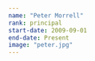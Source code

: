 ```yaml
---
name: "Peter Morrell"
rank: principal
start-date: 2009-09-01
end-date: Present
image: "peter.jpg"
---
```


<!--Peter Morrell is an Associate Professor at the University of Minnesota’s Department of Agronomy and Plant Genetics. He got his PhD from Claremont Graduate University in 1997 and completed his postdoctoral training at the University of Georgia and University of California at Irvine. Before joining the University of Minnesota in 2009, he worked at Monsanto for two years as a research geneticist.-->

